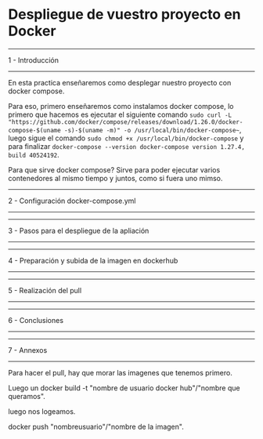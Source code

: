 # Despliegue de vuestro proyecto en Docker

___
1 - Introducción
___
En esta practica enseñaremos como desplegar nuestro proyecto con docker compose.

Para eso, primero enseñaremos como instalamos docker compose, lo primero que hacemos es ejecutar el siguiente comando `sudo curl -L "https://github.com/docker/compose/releases/download/1.26.0/docker-compose-$(uname -s)-$(uname -m)" -o /usr/local/bin/docker-compose~`, luego sigue el comando `sudo chmod +x /usr/local/bin/docker-compose` y para finalizar `docker-compose --version
docker-compose version 1.27.4, build 40524192`.

Para que sirve docker compose?
Sirve para poder ejecutar varios contenedores al mismo tiempo y juntos, como si fuera uno mimso.
___
2 - Configuración docker-compose.yml
___

___
3 - Pasos para el despliegue de la apliación
___

___
4 - Preparación y subida de la imagen en dockerhub
___

___
5 - Realización del pull
___

___
6 - Conclusiones
___

___
7 - Annexos
___

Para hacer el pull, hay que morar las imagenes que tenemos primero.

Luego un docker build -t "nombre de usuario docker hub"/"nombre que queramos".

luego nos logeamos.

docker push "nombreusuario"/"nombre de la imagen".
